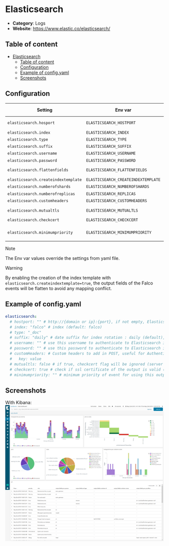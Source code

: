 # Elasticsearch

- **Category**: Logs
- **Website**: https://www.elastic.co/elasticsearch/

## Table of content

- [Elasticsearch](#elasticsearch)
  - [Table of content](#table-of-content)
  - [Configuration](#configuration)
  - [Example of config.yaml](#example-of-configyaml)
  - [Screenshots](#screenshots)

## Configuration

|               Setting               |               Env var               |  Default value   |                                                             Description                                                             |
| ----------------------------------- | ----------------------------------- | ---------------- | ----------------------------------------------------------------------------------------------------------------------------------- |
| `elasticsearch.hosport`             | `ELASTICSEARCH_HOSTPORT`            |                  | http://{domain or ip}:{port}, if not empty, Elasticsearch output is **enabled**                                                     |
| `elasticsearch.index`               | `ELASTICSEARCH_INDEX`               | `falco`          | Index                                                                                                                               |
| `elasticsearch.type`                | `ELASTICSEARCH_TYPE`                | `_doc`           | Index                                                                                                                               |
| `elasticsearch.suffix`              | `ELASTICSEARCH_SUFFIX`              | `daily`          | Date suffix for index rotation : `daily`, `monthly`, `annually`, `none`                                                             |
| `elasticsearch.username`            | `ELASTICSEARCH_USERNAME`            |                  | Use this username to authenticate to Elasticsearch                                                                                  |
| `elasticsearch.password`            | `ELASTICSEARCH_PASSWORD`            |                  | Use this password to authenticate to Elasticsearch                                                                                  |
| `elasticsearch.flattenfields`       | `ELASTICSEARCH_FLATTENFIELDS`       | `false`          | Replace . by _ to avoid mapping conflicts, force to true if `createindextemplate=true`                                              |
| `elasticsearch.createindextemplate` | `ELASTICSEARCH_CREATEINDEXTEMPLATE` | `false`          | Create an index template                                                                                                            |
| `elasticsearch.numberofshards`      | `ELASTICSEARCH_NUMBEROFSHARDS`      | `3`              | Number of shards set by the index template                                                                                          |
| `elasticsearch.numberofreplicas`    | `ELASTICSEARCH_REPLICAS`            | `3`              | Number of replicas set by the index template                                                                                        |
| `elasticsearch.customheaders`       | `ELASTICSEARCH_CUSTOMHEADERS`       |                  | Custom headers to add in POST, useful for Authentication                                                                            |
| `elasticsearch.mutualtls`           | `ELASTICSEARCH_MUTUALTLS`           | `false`          | Authenticate to the output with TLS, if true, checkcert flag will be ignored (server cert will always be checked)                   |
| `elasticsearch.checkcert`           | `ELASTICSEARCH_CHECKCERT`           | `true`           | Check if ssl certificate of the output is valid                                                                                     |
| `elasticsearch.minimumpriority`     | `ELASTICSEARCH_MINIMUMPRIORITY`     | `""` (= `debug`) | Minimum priority of event for using this output, order is `emergency,alert,critical,error,warning,notice,informational,debug or ""` |

> [!NOTE]
The Env var values override the settings from yaml file.

> [!WARNING]
By enabling the creation of the index template with `elasticsearch.createindextemplate=true`, the output fields of the Falco events will be flatten to avoid any mapping conflict.

## Example of config.yaml

```yaml
elasticsearch:
  # hostport: "" # http://{domain or ip}:{port}, if not empty, Elasticsearch output is enabled
  # index: "falco" # index (default: falco)
  # type: "_doc"
  # suffix: "daily" # date suffix for index rotation : daily (default), monthly, annually, none
  # username: "" # use this username to authenticate to Elasticsearch if the username is not empty (default: "")
  # password: "" # use this password to authenticate to Elasticsearch if the password is not empty (default: "")
  # customHeaders: # Custom headers to add in POST, useful for Authentication
  #   key: value
  # mutualtls: false # if true, checkcert flag will be ignored (server cert will always be checked)
  # checkcert: true # check if ssl certificate of the output is valid (default: true)
  # minimumpriority: "" # minimum priority of event for using this output, order is emergency|alert|critical|error|warning|notice|informational|debug or "" (default)
```

## Screenshots

With Kibana:
![kibana example](images/kibana.png)
